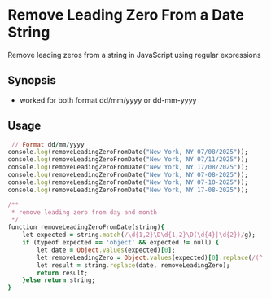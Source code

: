 # Remove Leading Zero From a Date String
Remove leading zeros from a string in JavaScript using regular expressions
## Synopsis
- worked for both format dd/mm/yyyy or  dd-mm-yyyy
  
Usage
-----
```ruby
 // Format dd/mm/yyyy
console.log(removeLeadingZeroFromDate("New York, NY 07/08/2025"));
console.log(removeLeadingZeroFromDate("New York, NY 07/11/2025"));
console.log(removeLeadingZeroFromDate("New York, NY 17/08/2025"));
console.log(removeLeadingZeroFromDate("New York, NY 07-08-2025"));
console.log(removeLeadingZeroFromDate("New York, NY 07-10-2025"));
console.log(removeLeadingZeroFromDate("New York, NY 17-08-2025"));

/**
 * remove leading zero from day and month
 */
function removeLeadingZeroFromDate(string){
    let expected = string.match(/\d{1,2}\D\d{1,2}\D(\d{4}|\d{2})/g);
    if (typeof expected == 'object' && expected != null) {
        let date = Object.values(expected)[0];
        let removeLeadingZero = Object.values(expected)[0].replace(/(^|-|\/)0+/g, "$1");
        let result = string.replace(date, removeLeadingZero);
        return result;
    }else return string;
}
 
```

